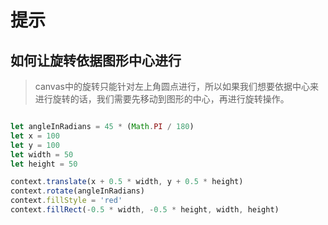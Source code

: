 #  提示

## 如何让旋转依据图形中心进行

> canvas中的旋转只能针对左上角圆点进行，所以如果我们想要依据中心来进行旋转的话，我们需要先移动到图形的中心，再进行旋转操作。

```javascript

let angleInRadians = 45 * (Math.PI / 180)
let x = 100
let y = 100
let width = 50
let height = 50

context.translate(x + 0.5 * width, y + 0.5 * height)
context.rotate(angleInRadians)
context.fillStyle = 'red'
context.fillRect(-0.5 * width, -0.5 * height, width, height)

```
